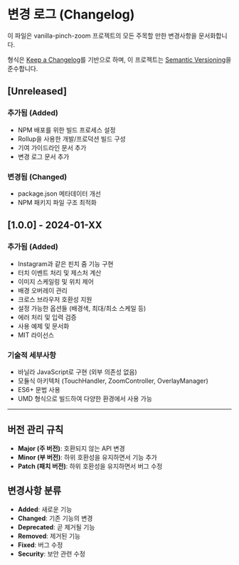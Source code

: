 # 변경 로그 (Changelog)

이 파일은 vanilla-pinch-zoom 프로젝트의 모든 주목할 만한 변경사항을 문서화합니다.

형식은 [Keep a Changelog](https://keepachangelog.com/ko/1.0.0/)를 기반으로 하며,
이 프로젝트는 [Semantic Versioning](https://semver.org/lang/ko/)을 준수합니다.

## [Unreleased]

### 추가됨 (Added)

- NPM 배포를 위한 빌드 프로세스 설정
- Rollup을 사용한 개발/프로덕션 빌드 구성
- 기여 가이드라인 문서 추가
- 변경 로그 문서 추가

### 변경됨 (Changed)

- package.json 메타데이터 개선
- NPM 패키지 파일 구조 최적화

## [1.0.0] - 2024-01-XX

### 추가됨 (Added)

- Instagram과 같은 핀치 줌 기능 구현
- 터치 이벤트 처리 및 제스처 계산
- 이미지 스케일링 및 위치 제어
- 배경 오버레이 관리
- 크로스 브라우저 호환성 지원
- 설정 가능한 옵션들 (배경색, 최대/최소 스케일 등)
- 에러 처리 및 입력 검증
- 사용 예제 및 문서화
- MIT 라이선스

### 기술적 세부사항

- 바닐라 JavaScript로 구현 (외부 의존성 없음)
- 모듈식 아키텍처 (TouchHandler, ZoomController, OverlayManager)
- ES6+ 문법 사용
- UMD 형식으로 빌드하여 다양한 환경에서 사용 가능

---

## 버전 관리 규칙

- **Major (주 버전)**: 호환되지 않는 API 변경
- **Minor (부 버전)**: 하위 호환성을 유지하면서 기능 추가
- **Patch (패치 버전)**: 하위 호환성을 유지하면서 버그 수정

## 변경사항 분류

- **Added**: 새로운 기능
- **Changed**: 기존 기능의 변경
- **Deprecated**: 곧 제거될 기능
- **Removed**: 제거된 기능
- **Fixed**: 버그 수정
- **Security**: 보안 관련 수정
